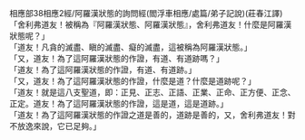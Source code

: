 相應部38相應2經/阿羅漢狀態的詢問經(閻浮車相應/處篇/弟子記說)(莊春江譯)  
「舍利弗道友！被稱為『阿羅漢狀態、阿羅漢狀態』，舍利弗道友！什麼是阿羅漢狀態呢？」  
「道友！凡貪的滅盡、瞋的滅盡、癡的滅盡，這被稱為阿羅漢狀態。」  
「又，道友！為了這阿羅漢狀態的作證，有道、有道跡嗎？」  
「道友！為了這阿羅漢狀態的作證，有道、有道跡。」  
「又，道友！為了這阿羅漢狀態的作證，什麼是道？什麼是道跡呢？」  
「道友！就是這八支聖道，即：正見、正志、正語、正業、正命、正方便、正念、正定。道友！為了這阿羅漢狀態的作證，這是道，這是道跡。」  
「道友！為了這阿羅漢狀態的作證之道是善的，道跡是善的，又，舍利弗道友！對不放逸來說，它已足夠。」  
  
  
